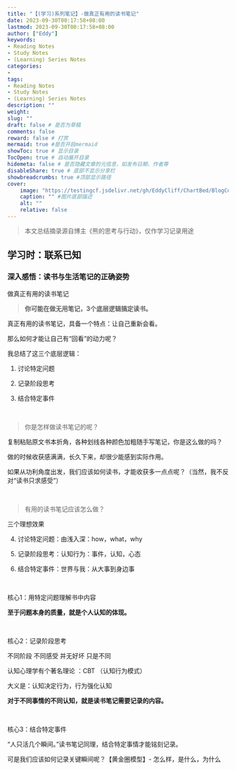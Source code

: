 ```yaml
---
title: "【(学习)系列笔记】-做真正有用的读书笔记"
date: 2023-09-30T00:17:58+08:00
lastmod: 2023-09-30T00:17:58+08:00
author: ["Eddy"]
keywords: 
- Reading Notes
- Study Notes
- (Learning) Series Notes
categories: 
- 
tags: 
- Reading Notes
- Study Notes
- (Learning) Series Notes
description: ""
weight:
slug: ""
draft: false # 是否为草稿
comments: false
reward: false # 打赏
mermaid: true #是否开启mermaid
showToc: true # 显示目录
TocOpen: true # 自动展开目录
hidemeta: false # 是否隐藏文章的元信息，如发布日期、作者等
disableShare: true # 底部不显示分享栏
showbreadcrumbs: true #顶部显示路径
cover:
    image: "https://testingcf.jsdelivr.net/gh/EddyCliff/ChartBed/BlogCover/note6.jpg" #图片路径例如：posts/tech/123/123.png
    caption: "" #图片底部描述
    alt: ""
    relative: false
---
```

> 本文总结摘录源自博主《熊的思考与行动》，仅作学习记录用途
## 学习时：联系已知
### 深入感悟：读书与生活笔记的正确姿势

做真正有用的读书笔记

> **你可能在做无用笔记，3个底层逻辑搞定读书。**

真正有用的读书笔记，具备一个特点：让自己重新会看。

那么如何才能让自己有“回看”的动力呢？

我总结了这三个底层逻辑：

1. 讨论特定问题

2. 记录阶段思考

3. 结合特定事件

<br>

> 你是怎样做读书笔记的呢？

复制粘贴原文书本折角，各种划线各种颜色加粗随手写笔记，你是这么做的吗？

做的时候收获感满满，长久下来，却很少能感到实际作用。

如果从功利角度出发，我们应该如何读书，才能收获多一点点呢？（当然，我不反对“读书只求感受”）

<br>

> 有用的读书笔记应该怎么做？

三个理想效果

4. 讨论特定问题：由浅入深：how，what，why

5. 记录阶段思考：认知行为：事件，认知，心态

6. 结合特定事件：世界与我：从大事到身边事  

<br>

核心1：用特定问题理解书中内容

**至于问题本身的质量，就是个人认知的体现。**  

<br>

核心2：记录阶段思考

不同阶段 不同感受 并无好坏 只是不同

认知心理学有个著名理论 ：CBT （认知行为模式）

大义是：认知决定行为，行为强化认知

**对于不同事情的不同认知，就是读书笔记需要记录的内容。**

<br>

核心3：结合特定事件

“人只活几个瞬间。”读书笔记同理，结合特定事情才能铭刻记录。

可是我们应该如何记录关键瞬间呢？【黄金圈模型】- 怎么样，是什么，为什么




